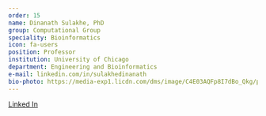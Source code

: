 ```yaml
---
order: 15
name: Dinanath Sulakhe, PhD
group: Computational Group
speciality: Bioinformatics
icon: fa-users
position: Professor
institution: University of Chicago
department: Engineering and Bioinformatics
e-mail: linkedin.com/in/sulakhedinanath
bio-photo: https://media-exp1.licdn.com/dms/image/C4E03AQFp8I7dBo_Qkg/profile-displayphoto-shrink_400_400/0?e=1597276800&amp;v=beta&amp;t=Knrj6pDs5Zs1eD2Oye9pEvQfxkwKt_Dyzj6BNCwkew8
---
```


[Linked In](https://www.linkedin.com/in/sulakhedinanath/)
